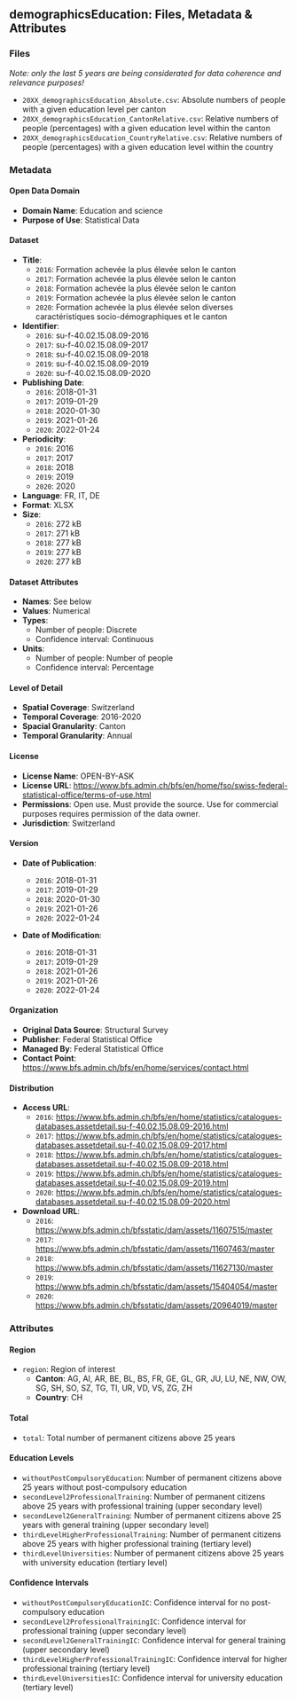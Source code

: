 ## demographicsEducation: Files, Metadata & Attributes

### **Files**
*Note: only the last 5 years are being considerated for data coherence and relevance purposes!*
- ```20XX_demographicsEducation_Absolute.csv```: Absolute numbers of people with a given education level per canton
- ```20XX_demographicsEducation_CantonRelative.csv```: Relative numbers of people (percentages) with a given education level within the canton
- ```20XX_demographicsEducation_CountryRelative.csv```: Relative numbers of people (percentages) with a given education level within the country

### Metadata

#### Open Data Domain
- **Domain Name**: Education and science
- **Purpose of Use**: Statistical Data

#### Dataset
- **Title**: 
  - ```2016```: Formation achevée la plus élevée selon le canton
  - ```2017```: Formation achevée la plus élevée selon le canton
  - ```2018```: Formation achevée la plus élevée selon le canton
  - ```2019```: Formation achevée la plus élevée selon le canton
  - ```2020```: Formation achevée la plus élevée selon diverses caractéristiques socio-démographiques et le canton
- **Identifier**:
  - ```2016```: su-f-40.02.15.08.09-2016
  - ```2017```: su-f-40.02.15.08.09-2017
  - ```2018```: su-f-40.02.15.08.09-2018
  - ```2019```: su-f-40.02.15.08.09-2019
  - ```2020```: su-f-40.02.15.08.09-2020
- **Publishing Date**:
  - ```2016```: 2018-01-31
  - ```2017```: 2019-01-29
  - ```2018```: 2020-01-30
  - ```2019```: 2021-01-26
  - ```2020```: 2022-01-24
- **Periodicity**:
  - ```2016```: 2016
  - ```2017```: 2017
  - ```2018```: 2018
  - ```2019```: 2019
  - ```2020```: 2020
- **Language**: FR, IT, DE
- **Format**: XLSX
- **Size**: 
  - ```2016```: 272 kB
  - ```2017```: 271 kB
  - ```2018```: 277 kB
  - ```2019```: 277 kB
  - ```2020```: 277 kB

#### Dataset Attributes
- **Names**: See below
- **Values**: Numerical
- **Types**:
  - Number of people: Discrete
  - Confidence interval: Continuous
- **Units**:
  - Number of people: Number of people
  - Confidence interval: Percentage

#### Level of Detail
- **Spatial Coverage**: Switzerland
- **Temporal Coverage**: 2016-2020
- **Spacial Granularity**: Canton
- **Temporal Granularity**: Annual

#### License
- **License Name**: OPEN-BY-ASK
- **License URL**: https://www.bfs.admin.ch/bfs/en/home/fso/swiss-federal-statistical-office/terms-of-use.html
- **Permissions**: Open use. Must provide the source. Use for commercial purposes requires permission of the data owner.
- **Jurisdiction**: Switzerland

#### Version
- **Date of Publication**:
  - ```2016```: 2018-01-31
  - ```2017```: 2019-01-29
  - ```2018```: 2020-01-30
  - ```2019```: 2021-01-26
  - ```2020```: 2022-01-24

- **Date of Modification**:
  - ```2016```: 2018-01-31
  - ```2017```: 2019-01-29
  - ```2018```: 2021-01-26
  - ```2019```: 2021-01-26
  - ```2020```: 2022-01-24

#### Organization
- **Original Data Source**: Structural Survey
- **Publisher**: Federal Statistical Office
- **Managed By**: Federal Statistical Office
- **Contact Point**: https://www.bfs.admin.ch/bfs/en/home/services/contact.html

#### Distribution
- **Access URL**:
  - ```2016```: https://www.bfs.admin.ch/bfs/en/home/statistics/catalogues-databases.assetdetail.su-f-40.02.15.08.09-2016.html
  - ```2017```: https://www.bfs.admin.ch/bfs/en/home/statistics/catalogues-databases.assetdetail.su-f-40.02.15.08.09-2017.html
  - ```2018```: https://www.bfs.admin.ch/bfs/en/home/statistics/catalogues-databases.assetdetail.su-f-40.02.15.08.09-2018.html
  - ```2019```: https://www.bfs.admin.ch/bfs/en/home/statistics/catalogues-databases.assetdetail.su-f-40.02.15.08.09-2019.html
  - ```2020```: https://www.bfs.admin.ch/bfs/en/home/statistics/catalogues-databases.assetdetail.su-f-40.02.15.08.09-2020.html  
- **Download URL**:
  - ```2016```: https://www.bfs.admin.ch/bfsstatic/dam/assets/11607515/master
  - ```2017```: https://www.bfs.admin.ch/bfsstatic/dam/assets/11607463/master
  - ```2018```: https://www.bfs.admin.ch/bfsstatic/dam/assets/11627130/master
  - ```2019```: https://www.bfs.admin.ch/bfsstatic/dam/assets/15404054/master
  - ```2020```: https://www.bfs.admin.ch/bfsstatic/dam/assets/20964019/master

### Attributes

#### Region
- ```region```: Region of interest 
  - **Canton**: AG, AI, AR, BE, BL, BS, FR, GE, GL, GR, JU, LU, NE, NW, OW, SG, SH, SO, SZ, TG, TI, UR, VD, VS, ZG, ZH 
  - **Country**: CH 

#### Total
- ```total```: Total number of permanent citizens above 25 years

#### Education Levels
- ```withoutPostCompulsoryEducation```: Number of permanent citizens above 25 years without post-compulsory education
- ```secondLevel2ProfessionalTraining```: Number of permanent citizens above 25 years with professional training (upper secondary level)
- ```secondLevel2GeneralTraining```: Number of permanent citizens above 25 years with general training (upper secondary level)
- ```thirdLevelHigherProfessionalTraining```: Number of permanent citizens above 25 years with higher professional training (tertiary level)
- ```thirdLevelUniversities```: Number of permanent citizens above 25 years with university education (tertiary level)

#### Confidence Intervals
- ```withoutPostCompulsoryEducationIC```: Confidence interval for no post-compulsory education
- ```secondLevel2ProfessionalTrainingIC```: Confidence interval for professional training (upper secondary level)
- ```secondLevel2GeneralTrainingIC```: Confidence interval for general training (upper secondary level)
- ```thirdLevelHigherProfessionalTrainingIC```: Confidence interval for higher professional training (tertiary level)
- ```thirdLevelUniversitiesIC```: Confidence interval for university education (tertiary level)
